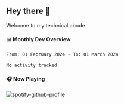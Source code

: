 ## Hey there 👋

Welcome to my technical abode.

#### 📊 Monthly Dev Overview
<!--START_SECTION:waka-->

```txt
From: 01 February 2024 - To: 01 March 2024

No activity tracked
```

<!--END_SECTION:waka-->

#### 🎧 Now Playing

[![spotify-github-profile](https://spotify-github-profile.vercel.app/api/view?uid=james2mid&cover_image=true&theme=natemoo-re)](https://open.spotify.com/user/james2mid?si=2b3baf2b09cb499e)
